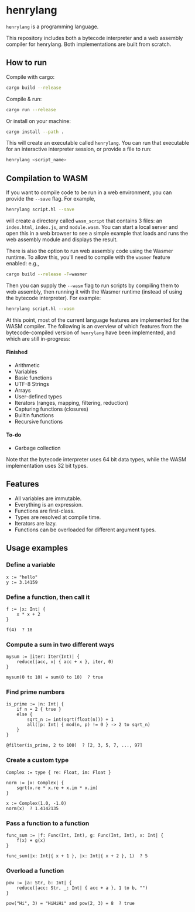 # henrylang

`henrylang` is a programming language.

This repository includes both a bytecode interpreter and a web assembly compiler for henrylang. Both implementations are built from scratch.

## How to run

Compile with cargo:
```bash
cargo build --release
```

Compile & run:
```bash
cargo run --release
```

Or install on your machine:
```bash
cargo install --path .
```

This will create an executable called `henrylang`. You can run that executable for an interactive interpreter session, or provide a file to run:
```bash
henrylang <script_name>
```

## Compilation to WASM

If you want to compile code to be run in a web environment, you can provide the `--save` flag. For example,
```bash
henrylang script.hl --save
```
will create a directory called `wasm_script` that contains 3 files: an `index.html`, `index.js`, and `module.wasm`. You can start a local server and open this in a web browser to see a simple example that loads and runs the web assembly module and displays the result.

There is also the option to run web assembly code using the Wasmer runtime. To allow this, you'll need to compile with the `wasmer` feature enabled: e.g.,
```bash
cargo build --release -F=wasmer
```
Then you can supply the `--wasm` flag to run scripts by compiling them to web assembly, then running it with the Wasmer runtime (instead of using the bytecode interpreter). For example:
```bash
henrylang script.hl --wasm
```


At this point, most of the current language features are implemented for the WASM compiler. The following is an overview of which features from the bytecode-compiled version of `henrylang` have been implemented, and which are still in-progress:

#### Finished

- Arithmetic
- Variables
- Basic functions
- UTF-8 Strings
- Arrays
- User-defined types
- Iterators (ranges, mapping, filtering, reduction)
- Capturing functions (closures)
- Builtin functions
- Recursive functions

#### To-do

- Garbage collection

Note that the bytecode interpreter uses 64 bit data types, while the WASM implementation uses 32 bit types.

## Features

- All variables are immutable.
- Everything is an expression.
- Functions are first-class.
- Types are resolved at compile time.
- Iterators are lazy.
- Functions can be overloaded for different argument types.

## Usage examples

### Define a variable
```
x := "hello"
y := 3.14159
```

### Define a function, then call it
```
f := |x: Int| {
    x * x + 2
}

f(4)  ? 18
```

### Compute a sum in two different ways
```
mysum := |iter: Iter(Int)| {
    reduce(|acc, x| { acc + x }, iter, 0)
}

mysum(0 to 10) = sum(0 to 10)  ? true
```

### Find prime numbers
```
is_prime := |n: Int| {
    if n = 2 { true }
    else {
        sqrt_n := int(sqrt(float(n))) + 1
        all(|p: Int| { mod(n, p) != 0 } -> 2 to sqrt_n)
    }
}

@filter(is_prime, 2 to 100)  ? [2, 3, 5, 7, ..., 97]
```

### Create a custom type
```
Complex := type { re: Float, im: Float }

norm := |x: Complex| {
    sqrt(x.re * x.re + x.im * x.im)
}

x := Complex(1.0, -1.0)
norm(x)  ? 1.4142135
```

### Pass a function to a function
```
func_sum := |f: Func(Int, Int), g: Func(Int, Int), x: Int| {
    f(x) + g(x)
}

func_sum(|x: Int|{ x + 1 }, |x: Int|{ x + 2 }, 1)  ? 5
```

### Overload a function
```
pow := |a: Str, b: Int| {
    reduce(|acc: Str, _: Int| { acc + a }, 1 to b, "")
}

pow("Hi", 3) = "HiHiHi" and pow(2, 3) = 8  ? true
```
